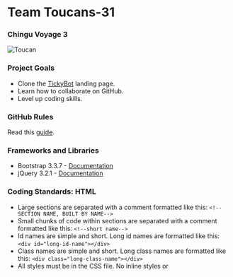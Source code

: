 # Team Toucans-31 

### Chingu Voyage 3
![Toucan](https://images.unsplash.com/photo-1477764160862-7a5a091d1be1?auto=format&fit=crop&w=1350&q=80&ixid=dW5zcGxhc2guY29tOzs7Ozs%3D)
### Project Goals
* Clone the [TickyBot](https://tickybott.herokuapp.com/) landing page.
* Learn how to collaborate on GitHub.
* Level up coding skills.
### GitHub Rules
Read this [guide](https://medium.com/@francesco.agnoletto/how-to-not-f-up-your-local-files-with-git-part-1-e0756c88fd3c).
### Frameworks and Libraries
* Bootstrap 3.3.7 - [Documentation](https://getbootstrap.com/docs/3.3/)
* jQuery 3.2.1 - [Documentation](https://jquery.com/) 
### Coding Standards: HTML
* Large sections are separated with a comment formatted like this: `<!--SECTION NAME, BUILT BY NAME-->`
* Small chunks of code within sections are separated with a comment formatted like this: `<!--short name-->`
* Id names are simple and short. Long id names are formatted like this: `<div id="long-id-name"></div>`
* Class names are simple and short. Long class names are formatted like this: `<div class="long-class-name"></div>`
* All styles must be in the CSS file. No inline styles or <style> tag in the HTML file. 
* All JS must be in the JS file. No scripts in the HTML file. 
### Coding Standards: CSS
* Id selectors are **only** used for JS. **Never** use an id selector for CSS styles.
* Class selectors are used for CSS styles.
### Coding Standards: JS
### Standups
Minimum of 2 standups per week on Slack. Answer these questions:
* What have I been working on the last 3 days?
* What will I work on in the next 3 days?
* What roadblocks do I have in my way?
### Chingu Voyage Resources
[Project Roadmap](https://medium.com/chingu/the-voyage-3-remote-developer-project-process-2eda5aea2d51)
[]()